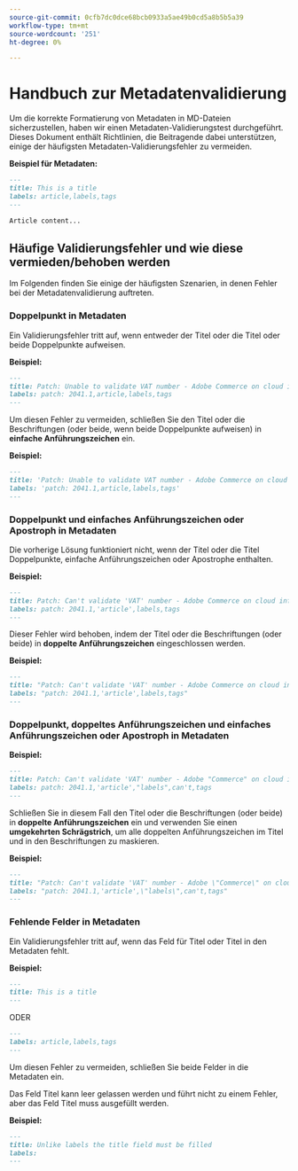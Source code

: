 ```yaml
---
source-git-commit: 0cfb7dc0dce68bcb0933a5ae49b0cd5a8b5b5a39
workflow-type: tm+mt
source-wordcount: '251'
ht-degree: 0%

---
```

# Handbuch zur Metadatenvalidierung

Um die korrekte Formatierung von Metadaten in MD-Dateien sicherzustellen, haben wir einen Metadaten-Validierungstest durchgeführt. Dieses Dokument enthält Richtlinien, die Beitragende dabei unterstützen, einige der häufigsten Metadaten-Validierungsfehler zu vermeiden.

**Beispiel für Metadaten:**

```markdown
---
title: This is a title
labels: article,labels,tags
---

Article content...
```

## Häufige Validierungsfehler und wie diese vermieden/behoben werden

Im Folgenden finden Sie einige der häufigsten Szenarien, in denen Fehler bei der Metadatenvalidierung auftreten.

### Doppelpunkt in Metadaten

Ein Validierungsfehler tritt auf, wenn entweder der Titel oder die Titel oder beide Doppelpunkte aufweisen.

**Beispiel:**

```markdown
---
title: Patch: Unable to validate VAT number - Adobe Commerce on cloud infrastructure
labels: patch: 2041.1,article,labels,tags
---
```

Um diesen Fehler zu vermeiden, schließen Sie den Titel oder die Beschriftungen (oder beide, wenn beide Doppelpunkte aufweisen) in **einfache Anführungszeichen** ein.

**Beispiel:**

```markdown
---
title: 'Patch: Unable to validate VAT number - Adobe Commerce on cloud infrastructure'
labels: 'patch: 2041.1,article,labels,tags'
---
```

### Doppelpunkt und einfaches Anführungszeichen oder Apostroph in Metadaten

Die vorherige Lösung funktioniert nicht, wenn der Titel oder die Titel Doppelpunkte, einfache Anführungszeichen oder Apostrophe enthalten.

**Beispiel:**

```markdown
---
title: Patch: Can't validate 'VAT' number - Adobe Commerce on cloud infrastructure
labels: patch: 2041.1,'article',labels,tags
---
```

Dieser Fehler wird behoben, indem der Titel oder die Beschriftungen (oder beide) in **doppelte Anführungszeichen** eingeschlossen werden.

**Beispiel:**

```markdown
---
title: "Patch: Can't validate 'VAT' number - Adobe Commerce on cloud infrastructure"
labels: "patch: 2041.1,'article',labels,tags"
---
```

### Doppelpunkt, doppeltes Anführungszeichen und einfaches Anführungszeichen oder Apostroph in Metadaten

**Beispiel:**

```markdown
---
title: Patch: Can't validate 'VAT' number - Adobe "Commerce" on cloud infrastructure
labels: patch: 2041.1,'article',"labels",can't,tags
---
```

Schließen Sie in diesem Fall den Titel oder die Beschriftungen (oder beide) in **doppelte Anführungszeichen** ein und verwenden Sie einen **umgekehrten Schrägstrich**, um alle doppelten Anführungszeichen im Titel und in den Beschriftungen zu maskieren.

**Beispiel:**

```markdown
---
title: "Patch: Can't validate 'VAT' number - Adobe \"Commerce\" on cloud infrastructure"
labels: "patch: 2041.1,'article',\"labels\",can't,tags"
---
```

### Fehlende Felder in Metadaten

Ein Validierungsfehler tritt auf, wenn das Feld für Titel oder Titel in den Metadaten fehlt.

**Beispiel:**

```markdown
---
title: This is a title
---
```

ODER

```markdown
---
labels: article,labels,tags
---
```

Um diesen Fehler zu vermeiden, schließen Sie beide Felder in die Metadaten ein.

Das Feld Titel kann leer gelassen werden und führt nicht zu einem Fehler, aber das Feld Titel muss ausgefüllt werden.

**Beispiel:**

```markdown
---
title: Unlike labels the title field must be filled
labels:
---
```

